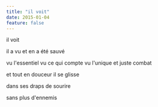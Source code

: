 ```yaml
---
title: "il voit"
date: 2015-01-04
feature: false
---
```


il voit

il a vu
et en a été sauvé

vu l'essentiel
vu ce qui compte
vu l'unique et juste combat

et tout en douceur
il se glisse

dans ses draps de sourire

sans plus d'ennemis
